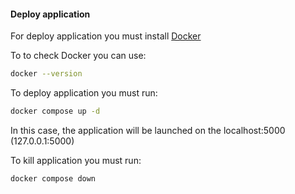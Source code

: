 ﻿#### Deploy application

For deploy application you must install
[Docker](https://www.docker.com/)

To to check Docker you can use:
```bash
docker --version
```
To deploy application you must run:
```bash
docker compose up -d
```
In this case, the application will be launched on the localhost:5000
(127.0.0.1:5000)

To kill application you must run: 
```bash
docker compose down
```